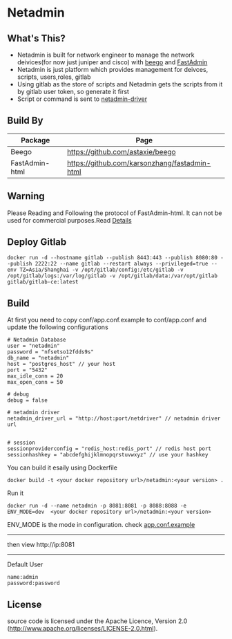 # Netadmin
## What's This?
- Netadmin is built for network engineer to manage the network deivices(for now just juniper and cisco) with [beego](https://beego.me/) and [FastAdmin](http://fastadmin.net)
- Netadmin is just platform which provides management for deivces, scripts, users,roles, gitlab
- Using gitlab as the store of scripts and Netadmin gets the scripts from it by gitlab user token, so generate it first
- Script or command is sent to [netadmin-driver](https://github.com/pippozq/netadmin-driver)

## Build  By

Package | Page
---|---
Beego| https://github.com/astaxie/beego
FastAdmin-html | https://github.com/karsonzhang/fastadmin-html

## Warning
Please Reading and Following the protocol of FastAdmin-html.
It can not be used for commercial purposes.Read [Details](https://github.com/karsonzhang/fastadmin-html)

## Deploy Gitlab

```
docker run -d --hostname gitlab --publish 8443:443 --publish 8080:80 --publish 2222:22 --name gitlab --restart always --privileged=true --env TZ=Asia/Shanghai -v /opt/gitlab/config:/etc/gitlab -v /opt/gitlab/logs:/var/log/gitlab -v /opt/gitlab/data:/var/opt/gitlab gitlab/gitlab-ce:latest

```


## Build
At first you need to copy conf/app.conf.example to conf/app.conf and
update the following configurations

```
# Netadmin Database
user = "netadmin"
password = "nfsetso12fdds9s"
db_name = "netadmin"
host = "postgres_host" // your host
port = "5432"
max_idle_conn = 20
max_open_conn = 50

# debug
debug = false

# netadmin driver
netadmin_driver_url = "http://host:port/netdriver" // netadmin driver url


# session
sessionproviderconfig = "redis_host:redis_port" // redis host port
sessionhashkey = "abcdefghijklmnopqrstuvwxyz" // use your hashkey
```

You can build it esaily using Dockerfile
```
docker build -t <your docker repository url>/netadmin:<your version> .

```
Run it
```
docker run -d --name netadmin -p 8081:8081 -p 8088:8088 -e ENV_MODE=dev  <your docker repository url>/netadmin:<your version>

```

ENV_MODE is the mode in  configuration. check [app.conf.example](https://github.com/pippozq/netadmin/blob/master/conf/app.conf.example)

---

then view http://ip:8081

---
Default User
```
name:admin
password:password

```


## License
source code is licensed under the Apache Licence, Version 2.0 (http://www.apache.org/licenses/LICENSE-2.0.html).